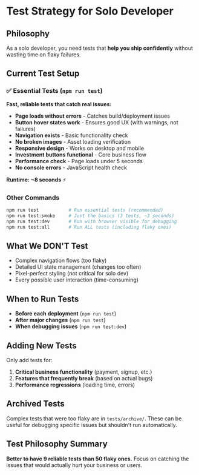 # Test Strategy for Solo Developer

## Philosophy

As a solo developer, you need tests that **help you ship confidently** without wasting time on flaky
failures.

## Current Test Setup

### ✅ Essential Tests (`npm run test`)

**Fast, reliable tests that catch real issues:**

- **Page loads without errors** - Catches build/deployment issues
- **Button hover states work** - Ensures good UX (with warnings, not failures)
- **Navigation exists** - Basic functionality check
- **No broken images** - Asset loading verification
- **Responsive design** - Works on desktop and mobile
- **Investment buttons functional** - Core business flow
- **Performance check** - Page loads under 5 seconds
- **No console errors** - JavaScript health check

**Runtime: ~8 seconds** ⚡

### Other Commands

```bash
npm run test           # Run essential tests (recommended)
npm run test:smoke     # Just the basics (3 tests, ~3 seconds)
npm run test:dev       # Run with browser visible for debugging
npm run test:all       # Run ALL tests (including flaky ones)
```

## What We DON'T Test

- Complex navigation flows (too flaky)
- Detailed UI state management (changes too often)
- Pixel-perfect styling (not critical for solo dev)
- Every possible user interaction (time-consuming)

## When to Run Tests

- **Before each deployment** (`npm run test`)
- **After major changes** (`npm run test`)
- **When debugging issues** (`npm run test:dev`)

## Adding New Tests

Only add tests for:

1. **Critical business functionality** (payment, signup, etc.)
2. **Features that frequently break** (based on actual bugs)
3. **Performance regressions** (loading time, errors)

## Archived Tests

Complex tests that were too flaky are in `tests/archive/`. These can be useful for debugging
specific issues but shouldn't run automatically.

## Test Philosophy Summary

**Better to have 9 reliable tests than 50 flaky ones.** Focus on catching the issues that would
actually hurt your business or users.

